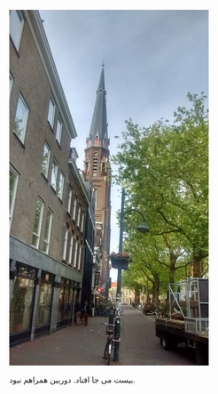 <!-- 
.. title: پیاده‌روی در دلفت-عصر بیست و یک می دوهزار و پانزده
.. slug: 2015-05-21-lopen-in-delft
.. date: 2015-05-21 20:14:54 UTC+02:00
.. tags: 
.. category: پیاده‌روی در دلفت
.. link: 
.. description: 
.. type: text
-->

![delft](/20150521_delft_small.jpg)

بیست می جا افتاد. دوربین همراهم نبود.
